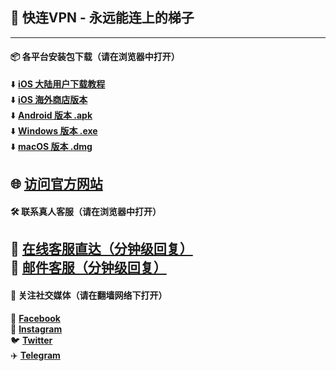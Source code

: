 ## 🚀 快连VPN - 永远能连上的梯子  
---

#### 📦 各平台安装包下载（请在浏览器中打开）

⬇️ **[iOS 大陆用户下载教程](https://gfan.io)**  
⬇️ **[iOS 海外商店版本](https://gfan.io)**  
⬇️ **[Android 版本 .apk](https://gfan.io)**  
⬇️ **[Windows 版本 .exe](https://gfan.io)**  
⬇️ **[macOS 版本 .dmg](https://gfan.io)**  

🌐 **[访问官方网站](https://gfan.io)**  
---

#### 🛠 联系真人客服（请在浏览器中打开）

💬 **[在线客服直达（分钟级回复）](https://help.stnrun.art/letsvpn-world/en/collections/1611781-%E4%B8%AD%E6%96%87%E5%B8%AE%E5%8A%A9)**  
📧 **[邮件客服（分钟级回复）](mailto:letsvpn@rbox.me)**  
---

#### 📣 关注社交媒体（请在翻墙网络下打开）

👥 **[Facebook](https://www.facebook.com/letsvpn/)**  
📸 **[Instagram](https://www.instagram.com/letsvpn/)**  
🐦 **[Twitter](https://twitter.com/letsvpn)**  
✈️ **[Telegram](http://t.me/letsvpn11)**  
